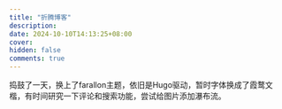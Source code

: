 ```yaml
---
title: "折腾博客"
description:
date: 2024-10-10T14:13:25+08:00
cover:
hidden: false
comments: true
---
```


捣鼓了一天，换上了farallon主题，依旧是Hugo驱动，暂时字体换成了霞鹜文楷，有时间研究一下评论和搜索功能，尝试给图片添加瀑布流。
